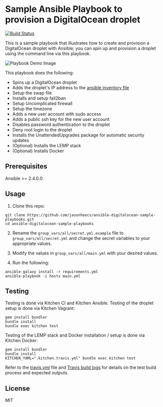 # Sample Ansible Playbook to provision a DigitalOcean droplet

[![Build Status][travis-badge]][travis-link]

This is a sample playbook that illustrates how to create and provision a DigitalOcean droplet with Ansible; you can spin up and provision a droplet using the command line via this playbook.

![Playbook Demo Image](https://i.imgur.com/EhheGBP.gif)

This playbook does the following:
- Spins up a DigitalOcean droplet
- Adds the droplet's IP address to the [ansible inventory file](hosts)
- Setup the swap file
- Installs and setup fail2ban
- Setup Uncomplicated firewall
- Setup the timezone
- Adds a new user account with sudo access
- Adds a public ssh key for the new user account
- Disables password authentication to the droplet
- Deny root login to the droplet
- Installs the UnattendedUpgrades package for automatic security updates
- (Optional) Installs the LEMP stack
- (Optional) Installs Docker

## Prerequisites

Ansible >= 2.4.0.0

## Usage

1) Clone this repo:
```
git clone https://github.com/jasonheecs/ansible-digitalocean-sample-playbooks.git
cd ansible-digitalocean-sample-playbooks
```

2) Rename the `group_vars/all/secret.yml.example` file to `group_vars/all/secret.yml` and change the secret variables to your appropriate values.

3) Modify the values in `group_vars/all/main.yml` with your desired values.

4) Run the following:
```
ansible-galaxy install -r requirements.yml
ansible-playbook -i hosts main.yml
```

## Testing

Testing is done via Kitchen CI and Kitchen Ansible. Testing of the droplet setup is done via Kitchen Vagrant:

```
gem install bundler
bundle install
bundle exec kitchen test
```

Testing of the LEMP stack and Docker installation / setup is done via Kitchen Docker:
```
gem install bundler
bundle install
KITCHEN_YAML=".kitchen.travis.yml" bundle exec kitchen test
```

Refer to the [travis.yml](.travis.yml) file and [Travis build logs][travis-link] for details on the test build process and expected outputs.

## License

MIT


[travis-badge]: https://travis-ci.com/jasonheecs/ansible-digitalocean-sample-playbook.svg?branch=master
[travis-link]: https://travis-ci.com/jasonheecs/ansible-digitalocean-sample-playbook